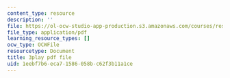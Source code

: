 ```yaml
---
content_type: resource
description: ''
file: https://ol-ocw-studio-app-production.s3.amazonaws.com/courses/res-18-008-calculus-revisited-complex-variables-differential-equations-and-linear-algebra-fall-2011/1eebf7b6eca71586058bc62f3b11a1ce_BOx8LRyr8mU.pdf
file_type: application/pdf
learning_resource_types: []
ocw_type: OCWFile
resourcetype: Document
title: 3play pdf file
uid: 1eebf7b6-eca7-1586-058b-c62f3b11a1ce
---
```


